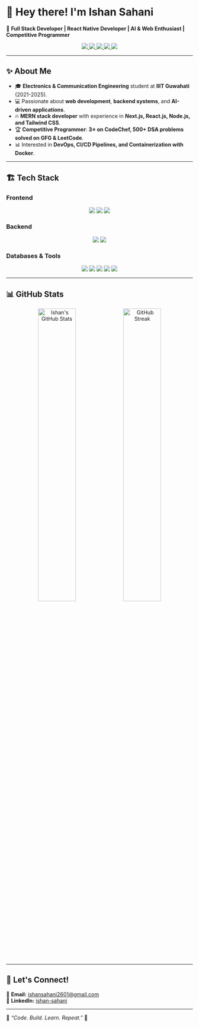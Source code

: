 # 👋 Hey there! I'm Ishan Sahani  
🚀 **Full Stack Developer | React Native Developer | AI & Web Enthusiast | Competitive Programmer**  

<p align="center">
  <a href="https://www.linkedin.com/in/ishan-sahani-b287b1228/">
    <img src="https://img.shields.io/badge/-LinkedIn-0077B5?style=flat&logo=linkedin&logoColor=white" />
  </a>
  <a href="https://github.com/codeBreaker26">
    <img src="https://img.shields.io/badge/-GitHub-181717?style=flat&logo=github&logoColor=white" />
  </a>
  <a href="https://www.codechef.com/users/code_breaker26">
    <img src="https://img.shields.io/badge/-CodeChef-5B4638?style=flat&logo=codechef&logoColor=white" />
  </a>
  <a href="https://www.geeksforgeeks.org/user/ishansahdzkv/">
    <img src="https://img.shields.io/badge/-GeeksforGeeks-0F9D58?style=flat&logo=geeksforgeeks&logoColor=white" />
  </a>
  <a href="mailto:ishansahani2601@gmail.com">
    <img src="https://img.shields.io/badge/Email-Click%20to%20Contact-red?style=flat&logo=gmail&logoColor=white" />
  </a>
</p>

---

## ✨ About Me  
- 🎓 **Electronics & Communication Engineering** student at **IIIT Guwahati** (2021-2025).  
- 💻 Passionate about **web development**, **backend systems**, and **AI-driven applications**.  
- 🔥 **MERN stack developer** with experience in **Next.js, React.js, Node.js, and Tailwind CSS**.  
- 🏆 **Competitive Programmer**: **3⭐ on CodeChef, 500+ DSA problems solved on GFG & LeetCode**.  
- 📊 Interested in **DevOps, CI/CD Pipelines, and Containerization with Docker**.  

---

## 🏗️ Tech Stack  

### **Frontend**
<p align="center">
  <img src="https://img.shields.io/badge/-React-61DAFB?style=flat&logo=react&logoColor=black" />
  <img src="https://img.shields.io/badge/-Next.js-000000?style=flat&logo=nextdotjs&logoColor=white" />
  <img src="https://img.shields.io/badge/-TailwindCSS-38B2AC?style=flat&logo=tailwind-css&logoColor=white" />
</p>

### **Backend**
<p align="center">
  <img src="https://img.shields.io/badge/-Node.js-339933?style=flat&logo=node.js&logoColor=white" />
  <img src="https://img.shields.io/badge/-Express.js-000000?style=flat&logo=express&logoColor=white" />
</p>

### **Databases & Tools**
<p align="center">
  <img src="https://img.shields.io/badge/-MongoDB-47A248?style=flat&logo=mongodb&logoColor=white" />
  <img src="https://img.shields.io/badge/-MySQL-4479A1?style=flat&logo=mysql&logoColor=white" />
  <img src="https://img.shields.io/badge/-Docker-2496ED?style=flat&logo=docker&logoColor=white" />
  <img src="https://img.shields.io/badge/-GitHub-181717?style=flat&logo=github&logoColor=white" />
  <img src="https://img.shields.io/badge/-Postman-FF6C37?style=flat&logo=postman&logoColor=white" />
</p>

---

## 📊 GitHub Stats  

<p align="center">
  <img src="https://github-readme-stats.vercel.app/api?username=codeBreaker26&show_icons=true&theme=radical" alt="Ishan's GitHub Stats" width="45%"/>
  <img src="https://github-readme-streak-stats.herokuapp.com/?user=codeBreaker26&theme=radical" alt="GitHub Streak" width="45%"/>
</p>

---

## 🎯 Let's Connect!  
📧 **Email:** [ishansahani2601@gmail.com](mailto:ishansahani2601@gmail.com)  
💼 **LinkedIn:** [ishan-sahani](https://www.linkedin.com/in/ishan-sahani-b287b1228/)  

---

🌟 _“Code. Build. Learn. Repeat.”_ 🚀  
